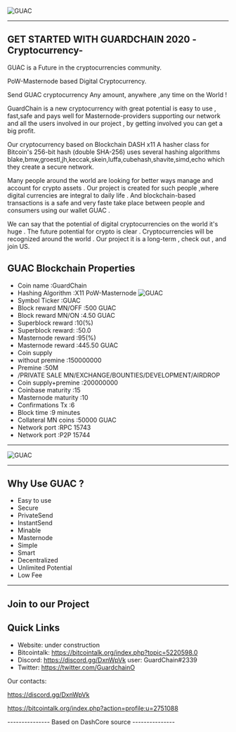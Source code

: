 ![GUAC](https://i.imgur.com/QAhUsVo.gif)

-----------------------------------
GET STARTED WITH GUARDCHAIN 2020 -Cryptocurrency-
-----------------------------------
 
GUAC is a Future in the cryptocurrencies community.

PoW-Masternode based Digital Cryptocurrency.

Send GUAC cryptocurrency Any amount,  anywhere ,any time on the World !

GuardChain is a new cryptocurrency with great potential is easy to use , fast,safe and pays well for Masternode-providers supporting our network and all the users involved in our project , by getting involved you can get a big profit. 

Our cryptocurrency based on Blockchain DASH x11 
A hasher class for Bitcoin's 256-bit hash (double SHA-256)
uses several hashing algorithms
blake,bmw,groestl,jh,keccak,skein,luffa,cubehash,shavite,simd,echo 
which they create a secure network.

Many people around the world are looking for better ways manage and account for crypto assets . 
Our project is created for such people ,where digital currencies are integral to daily life .
And blockchain-based transactions is a safe and very faste take place between people and consumers using our wallet GUAC .

We can say that the potential of digital cryptocurrencies on the world it's huge .
The future potential for crypto is clear . Cryptocurrencies will be recognized around the world .
Our project it is a long-term , check out ,  and join US.


GUAC Blockchain Properties
-----------------------------------

- Coin name				:GuardChain
- Hashing Algorithm		:X11 PoW-Masternode
![GUAC](https://i.imgur.com/toEQdTH.png)
- Symbol Ticker			:GUAC
- Block reward MN/OFF 	:500 	GUAC
- Block reward MN/ON 	:4.50	GUAC
- Superblock reward 	:10(%)
- Superblock reward: 	:50.0
- Masternode reward 	:95(%)
- Masternode reward		:445.50	GUAC
- Coin supply 
- without premine		:150000000
- Premine				:50M
- /PRIVATE SALE MN/EXCHANGE/BOUNTIES/DEVELOPMENT/AIRDROP
- Coin supply+premine	:200000000
- Coinbase maturity		:15
- Masternode maturity	:10
- Confirmations Tx		:6
- Block time			:9 minutes
- Collateral MN coins	:50000 GUAC
- Network port			:RPC 15743
- Network port			:P2P 15744

-----------------------------------


![GUAC](https://i.imgur.com/9AyHuVS.jpg)

-----------------------------------
Why Use GUAC ?
-----------------------------------

- Easy to use
- Secure
- PrivateSend
- InstantSend
- Minable
- Masternode
- Simple
- Smart
- Decentralized
- Unlimited Potential
- Low Fee


-----------------------------------
Join to our Project
-----------------------------------

## Quick Links
- Website: under construction
- Bitcointalk: https://bitcointalk.org/index.php?topic=5220598.0
- Discord: https://discord.gg/DxnWpVk user: GuardChain#2339
- Twitter: https://twitter.com/GuardchainO



Our contacts:

https://discord.gg/DxnWpVk

https://bitcointalk.org/index.php?action=profile;u=2751088




--------------- Based on DashCore source ---------------









